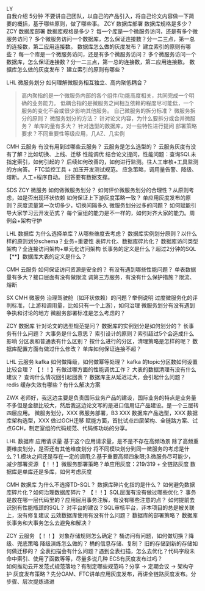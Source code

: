 LY  
自我介绍
5分钟 不要讲自己团队，以自己的产品引入，将自己论文内容做一下简要的概括，基于哪些原则，做了哪些事。
ZCY 数据库部署
数据库规格是多少？ ZCY 数据库部署
数据库规格是多少？
每一个库是一个微服务访问，还是有多个微服务访问？
多个微服务访问一个数据库，怎么保证连接数？分一二三点，第一总的连接数，第二应用连接数。
数据库怎么做的灰度发布？
建立索引的原则有哪些？
每一个库是一个微服务访问，还是有多个微服务访问？
多个微服务访问一个数据库，怎么保证连接数？分一二三点，第一总的连接数，第二应用连接数。
数据库怎么做的灰度发布？
建立索引的原则有哪些？

LHL 微服务划分
如何理解微服务相互独立、高内聚低耦合？
> 高内聚指的是一个微服务内部的各个组件/功能高度相关，共同完成一个明确的业务能力。
> 低耦合指的是微服务之间相互依赖的程度尽可能低，一个服务的变化不会或很少影响其他服务。
自己微服务的拆分标准？
微服务拆分的原则？
微服务划分的方法？
针对论文内容，为什么要拆分或合并微服务？
单库的量有多大？
针对选型的数据库，对一些特性进行提问
部署策略要求？不同重要性等级应用，几AZ、几实例

CMH
云服务
有没有用到过哪些云服务？
云服务是怎么选型的？
云服务灰度有没有了解？比如切换、上线、迁移
性能调优
结合论文提问，性能问题：查询SQL未指定索引，如何引起的？
后续如何改善的，如何进行监测。往人工审核+工具监测的方向答。
FTC监控工具 + 加压开发测试规范。
应急策略，调用量告警、降级、熔断。人工+程序自动。
回答要有数据支撑。

SDS
ZCY 微服务
如何做微服务划分？
如何评价微服务划分的合理性？从原则考虑，如是否出现环状依赖
如何保证上下游灰度策略一致？
单应用灰度发布的原则？灰度流量第一次切多少，切换间隔多久
微服务划分过多的问题？
如何赋能引导大家学习云开发范式？
每个室组的能力是不一样的，如何对齐大家的能力。周例会+架构守护

LHL 数据库
为什么选择单库？从哪些维度去考虑？
数据库实例划分原则？以什么样的原则划分schema？业务+重要性
表碎片化、数据库碎片化？
数据库访问类型架构？全连接访问架构+单元化访问架构
长事务的定义是什么？超过2分钟的SQL
【**】数据库大表的定义是什么？

CMH 云服务
如何保证访问资源是安全的？
有没有遇到哪些性能问题？
单表数据量有多大？接口层面有没有做限流
调第三方服务，有没有什么保护措施？限流、熔断

SX
CMH 微服务
治理驾驶舱（如环状依赖）的问题？举例说明
过度微服务化的评判标准，（上游和调用量，比如只有一个上游），如何治理
微服务划分有没有遇到争执和讨论的地方
微服务部署标准是怎么考虑的？

ZCY 数据库
针对论文的选型规范提问？
数据库的实例划分是如何划分的？
长事务有什么问题？
大事务是什么意思？
索引设计的原则？索引超过5个会造成什么影响
分区表和普通表有什么区别？
按什么进行的分区，清理策略是怎样的呢？
数据库配置方面有做过什么修改？
单库如何保证连接不超？

LHL 云服务
kafka 如何做降级，如何做幂等处理？
kafka 的topic分区数如何设置比较合理？
【！！】有做过哪方面的性能调优工作？
大表的数据清理有没有什么建议？
查询什么情况回引起回表？
数据库主从延迟过大，会引起什么问题？
redis 缓存失效有哪些？有什么解决方案

ZWX
老师好，我这边主要是负责国际业务产品的建设，国际业务的特点是业务量不多但是金额比较大，然后我这边论文写的是进口信用证产品建设。是一个三层转四层应用。
微服务划分，XXX
微服务部署，B3 XXX
数据库产品选型，XXX
数据库架构选型，XXX
做过GCH迁移
赋能方面，首批试点四层架构、全链路方案、试点GCH，制定室组的代码规范、代码练功坊的分享。

LHL 数据库
应用请求量
基于这个应用请求量，是不是不存在高频场景
除了高频重要维度划分，是否还有其他维度划分
将不同模块划分到同一微服务的考虑是什么？1.模块之间还是存在一定的调用;2.基于重要高频四象限;3.微服务尽可能少，减少部署资源
【！！】微服务部署策略？单应用灰度：219/319 + 全链路灰度
数据库是单库还是多库，如何考虑灰度

CMH 数据库
为什么不选择TD-SQL？
数据库碎片化指的是什么？
如何避免数据库碎片化？如何治理数据库碎片？
【！！】SQL层面有没有做过哪些优化？
事务是放在哪一层代码里的？应用层用事务注解，有没有哪些注意的点？
如何提前去识别有性能瓶颈的SQL？
对平台的建议？SQL审核平台，非本项目的总是被关联上，没有修复建议
云效数据库使用有没有什么问题？
数据库的部署策略？
数据库长事务和大事务怎么去避免和解决？

ZCY 云服务
【！！】
对象存储规则怎么确定？
桶访问有问题，如何做切换？降级、兜底策略
降级演练怎么做的？
桶的信息存储、复制？
旧的存储到新的存储如何做迁移的？
全表扫描会有什么问题？遇到全表扫描，怎么去优化？代码字段未命中索引、使用了函数等等，尽量多说几种
ECS有灰度发布过吗？  
如何推动云开发范式规范落地？有制定哪些规范吗？分享 -> 定期会议 -> 架构守护
灰度发布策略？先分OAM、FTC讲单应用灰度发布，再讲全链路灰度发布。分步骤、层次提炼递进


























